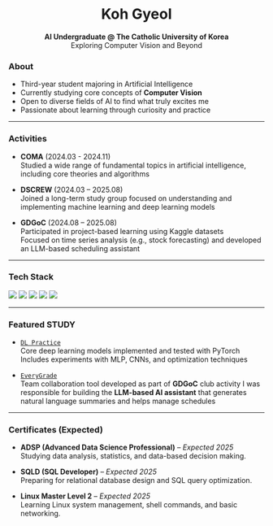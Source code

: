 <!--
**gyeol02/gyeol02** is a ✨ _special_ ✨ repository because its `README.md` (this file) appears on your GitHub profile.

Here are some ideas to get you started:

- 🔭 I’m currently working on ...
- 🌱 I’m currently learning ...
- 👯 I’m looking to collaborate on ...
- 🤔 I’m looking for help with ...
- 💬 Ask me about ...
- 📫 How to reach me: ...
- 😄 Pronouns: ...
- ⚡ Fun fact: ...
-->
<h1 align="center">Koh Gyeol</h1>
<p align="center"><strong>AI Undergraduate @ The Catholic University of Korea</strong><br>
Exploring Computer Vision and Beyond</p>

### About
- Third-year student majoring in Artificial Intelligence
- Currently studying core concepts of **Computer Vision**
- Open to diverse fields of AI to find what truly excites me
- Passionate about learning through curiosity and practice

---

### Activities
- **COMA** (2024.03 - 2024.11)   
  Studied a wide range of fundamental topics in artificial intelligence, including core theories and algorithms
  
- **DSCREW** (2024.03 – 2025.08)   
  Joined a long-term study group focused on understanding and implementing machine learning and deep learning models

- **GDGoC** (2024.08 – 2025.08)   
  Participated in project-based learning using Kaggle datasets  
  Focused on time series analysis (e.g., stock forecasting) and developed an LLM-based scheduling assistant
<!--
- **BAIL LAP - DCL(Deep Coherence Learning)** (2024.12 - Present)   
  Studying deep learning techniques to enhance ultrasound image resolution
  Applying convolutional neural networks such as U-Net to improve the quality of medical ultrasound images
-->
---

### Tech Stack
<p align="left">
  <img src="https://img.shields.io/badge/Python-181717?style=flat&logo=Python&logoColor=white"/>
  <img src="https://img.shields.io/badge/PyTorch-181717?style=flat&logo=PyTorch&logoColor=EE4C2C"/>
  <img src="https://img.shields.io/badge/Scikit--learn-181717?style=flat&logo=scikit-learn&logoColor=F7931E"/>
  <img src="https://img.shields.io/badge/Git-181717?style=flat&logo=Git&logoColor=F05032"/>
  <img src="https://img.shields.io/badge/MATLAB-181717?style=flat&logo=mathworks&logoColor=white"/>
</p>

---

### Featured STUDY
- [`DL Practice`](https://github.com/gyeol02/DL_Study)   
  Core deep learning models implemented and tested with PyTorch  
  Includes experiments with MLP, CNNs, and optimization techniques
  
- [`EveryGrade`](https://github.com/catholichak2024/.github/tree/main/profile)   
  Team collaboration tool developed as part of **GDGoC** club activity
  I was responsible for building the **LLM-based AI assistant**
  that generates natural language summaries and helps manage schedules
---

### Certificates (Expected)
- **ADSP (Advanced Data Science Professional)** – _Expected 2025_   
  Studying data analysis, statistics, and data-based decision making.

- **SQLD (SQL Developer)** – _Expected 2025_   
  Preparing for relational database design and SQL query optimization.

- **Linux Master Level 2** – _Expected 2025_   
  Learning Linux system management, shell commands, and basic networking.
